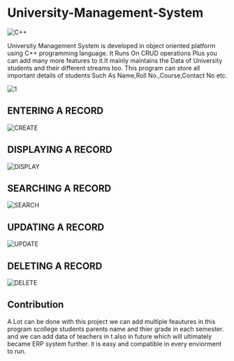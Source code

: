 # University-Management-System
![C++](https://img.shields.io/badge/c++-%2300599C.svg?style=for-the-badge&logo=c%2B%2B&logoColor=white)

University Management System is developed in object oriented platform using C++ programming language. It Runs On CRUD operations Plus you can add many more features to it.It mainly maintains the Data of University students and their different streams too. This program can store all important details of students Such As Name,Roll No.,Course,Contact No etc.

![1](https://user-images.githubusercontent.com/52188816/129730785-020c4160-4035-4b73-83ac-0eba991538c7.PNG)


## ENTERING A RECORD
![CREATE](https://user-images.githubusercontent.com/52188816/129730842-6f20e961-b404-425a-96c8-0917b0b35809.PNG)

## DISPLAYING A RECORD
![DISPLAY](https://user-images.githubusercontent.com/52188816/129730955-28a08d5a-fdb5-48d3-bad3-6095651c852c.PNG)

## SEARCHING A RECORD
![SEARCH](https://user-images.githubusercontent.com/52188816/129731018-a390ec6c-b199-4833-8d55-bf52d41ea37f.PNG)

## UPDATING A RECORD
![UPDATE](https://user-images.githubusercontent.com/52188816/129731070-06dc4aeb-fadf-44cb-b6df-92858fdef572.PNG)

## DELETING A RECORD
![DELETE](https://user-images.githubusercontent.com/52188816/129731183-6a5ab6fb-f3e3-4f72-abfd-597dd53b8f3c.PNG)

## Contribution
A Lot can be done with this project we can add multiple feautures in this program scollege students parents name and thier grade in each semester. and we can add data of teachers in t also in future which will ultimately became ERP system further. it is easy and compatible in every enviorment to run.



